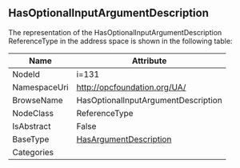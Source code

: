 <!-- objecttype -->
## HasOptionalInputArgumentDescription
  
<!-- end of text -->
The representation of the HasOptionalInputArgumentDescription ReferenceType in the address space is shown in the following table:  

|Name|Attribute|
|---|---|
|NodeId|i=131|
|NamespaceUri|http://opcfoundation.org/UA/|
|BrowseName|HasOptionalInputArgumentDescription|
|NodeClass|ReferenceType|
|IsAbstract|False|
|BaseType|[HasArgumentDescription](../../ReferenceTypes/HasArgumentDescription/readme.md)|
|Categories||

